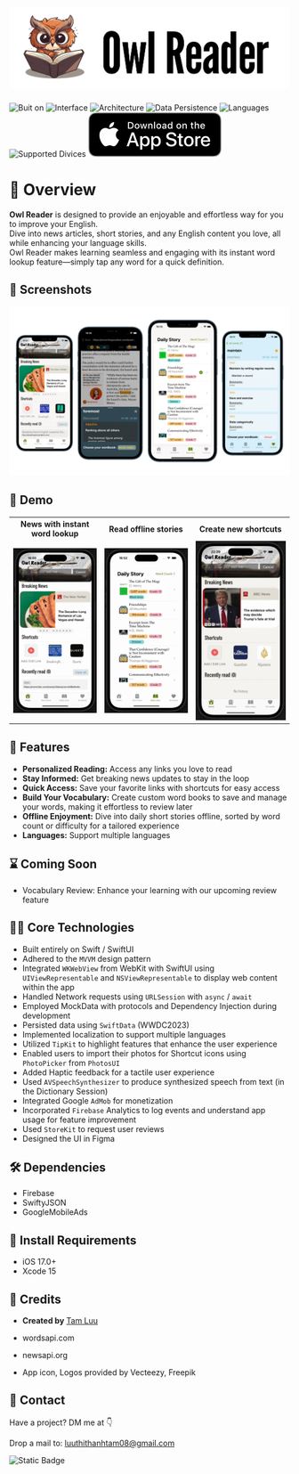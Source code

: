 # ![Image](https://github.com/bii-08/Owl-Reader/blob/main/OwlReader/Readme_Images.xcassets/Cover_OwlReader.imageset/Cover_OwlReader.png)

![Buit on](https://img.shields.io/badge/Built_on-Swift-red?logo=Swift)
![Interface](https://img.shields.io/badge/Interface-SwiftUI-yellow)
![Architecture](https://img.shields.io/badge/Architecture-MVVM-green)
![Data Persistence](https://img.shields.io/badge/Data_Persistence-SwiftData-blue)
![Languages](https://img.shields.io/badge/Languages-8-orange)
![Supported Divices](https://img.shields.io/badge/Supported_Divices-iPhone%2C_iPad-orange?color=violet)
[![OwlReader app link](https://github.com/bii-08/Portfolio/blob/main/Images/Download_on_the_App_Store_Badge_US-UK_RGB_blk_092917.svg)](https://apps.apple.com/app/owl-reader/id6505064532)

# 🫵 Overview

**Owl Reader** is designed to provide an enjoyable and effortless way for you to improve your English.<br />
Dive into news articles, short stories, and any English content you love, all while enhancing your language skills.<br />
Owl Reader makes learning seamless and engaging with its instant word lookup feature—simply tap any word for a quick definition.

## 📸 Screenshots

![Image](https://github.com/bii-08/Owl-Reader/blob/main/OwlReader/Readme_Images.xcassets/Screenshot.imageset/Screenshot.png)

## 🌈 Demo

<table style="width:100%">
  <tr>
    <th>News with instant word lookup</th>
    <th>Read offline stories</th> 
    <th>Create new shortcuts</th> 
  </tr>
  <tr>
    <td><img src="https://github.com/bii-08/Owl-Reader/blob/main/OwlReader/Readme_Images.xcassets/OwlReader_Demo1.dataset/OwlReader_Demo1.gif"/></td> 
    <td><img src="https://github.com/bii-08/Owl-Reader/blob/main/OwlReader/Readme_Images.xcassets/OwlReader_Demo2.dataset/OwlReader_Demo2.gif"/></td> 
    <td><img src="https://github.com/bii-08/Owl-Reader/blob/main/OwlReader/Readme_Images.xcassets/OwlReader_Demo3.dataset/OwlReader_Demo3.gif"/></td> 
  </tr>
</table>

## 🚀 Features

- **Personalized Reading:** Access any links you love to read
- **Stay Informed:** Get breaking news updates to stay in the loop
- **Quick Access:** Save your favorite links with shortcuts for easy access
- **Build Your Vocabulary:** Create custom word books to save and manage your words, making it effortless to review later
- **Offline Enjoyment:** Dive into daily short stories offline, sorted by word count or difficulty for a tailored experience
- **Languages:** Support multiple languages

## ⌛ Coming Soon

- Vocabulary Review: Enhance your learning with our upcoming review feature

## 👩‍💻 Core Technologies

- Built entirely on Swift / SwiftUI
- Adhered to the `MVVM` design pattern
- Integrated `WKWebView` from WebKit with SwiftUI using `UIViewRepresentable` and `NSViewRepresentable` to display web content within the app
- Handled Network requests using `URLSession` with `async` / `await`
- Employed MockData with protocols and Dependency Injection during development
- Persisted data using `SwiftData` (WWDC2023)
- Implemented localization to support multiple languages
- Utilized `TipKit` to highlight features that enhance the user experience
- Enabled users to import their photos for Shortcut icons using `PhotoPicker` from `PhotosUI`
- Added Haptic feedback for a tactile user experience
- Used `AVSpeechSynthesizer` to produce synthesized speech from text (in the Dictionary Session)
- Integrated Google `AdMob` for monetization
- Incorporated `Firebase` Analytics to log events and understand app usage for feature improvement
- Used `StoreKit` to request user reviews
- Designed the UI in Figma

## 🛠️ Dependencies

- Firebase
- SwiftyJSON
- GoogleMobileAds

## 📜 Install Requirements

- iOS 17.0+
- Xcode 15

## 🔎 Credits

- **Created by** [Tam Luu](https://github.com/bii-08)

- wordsapi.com
- newsapi.org
- App icon, Logos provided by Vecteezy, Freepik

## 📱 Contact

Have a project? DM me at 👇

Drop a mail to: luuthithanhtam08@gmail.com

![Static Badge](https://img.shields.io/badge/Built_with_%F0%9F%92%93-blue)
